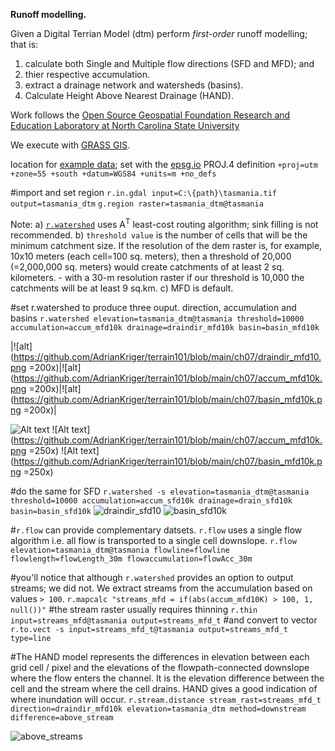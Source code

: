 **Runoff modelling.**

Given a Digital Terrian Model (dtm) perform *first-order* runoff modelling; that is:
1) calculate both Single and Multiple flow directions (SFD and MFD); and
2) thier respective accumulation.
3) extract a drainage network and watersheds (basins).
4) Calculate Height Above Nearest Drainage (HAND).

Work follows the [Open Source Geospatial Foundation Research and Education Laboratory at North Carolina State University](https://ncsu-geoforall-lab.github.io/geospatial-simulations-course/)

We execute with [GRASS GIS](https://grass.osgeo.org/). 

location for [example data](https://3d.bk.tudelft.nl/courses/backup/geo1015/2019/hw/02/); set with the [epsg.io](https://epsg.io/32755) PROJ.4 definition `+proj=utm +zone=55 +south +datum=WGS84 +units=m +no_defs`

#import and set region
`r.in.gdal input=C:\{path}\tasmania.tif output=tasmania_dtm`
`g.region raster=tasmania_dtm@tasmania`
 
Note:
a) [`r.watershed`](https://grass.osgeo.org/grass78/manuals/r.watershed.html) uses A<sup>T</sup> least-cost routing algorithm; sink filling is not recommended.
b) `threshold value` is the number of cells that will be the minimum catchment size. If the resolution of the dem raster is, for example, 10x10 meters (each cell=100 sq. meters), then a threshold of 20,000 (=2,000,000 sq. meters) would create catchments of at least 2 sq. kilometers. - with a 30-m resolution raster if our threshold is 10,000 the catchments will be at least 9 sq.km.
c) MFD is default.

#set r.watershed to produce three ouput. direction, accumulation and basins
`r.watershed elevation=tasmania_dtm@tasmania threshold=10000 accumulation=accum_mfd10k drainage=draindir_mfd10k basin=basin_mfd10k`  

|![alt](https://github.com/AdrianKriger/terrain101/blob/main/ch07/draindir_mfd10.png =200x)|![alt](https://github.com/AdrianKriger/terrain101/blob/main/ch07/accum_mfd10k.png =200x)|![alt](https://github.com/AdrianKriger/terrain101/blob/main/ch07/basin_mfd10k.png =200x)|

![Alt text](https://github.com/AdrianKriger/terrain101/blob/main/ch07/draindir_mfd10.png=250x) ![Alt text](https://github.com/AdrianKriger/terrain101/blob/main/ch07/accum_mfd10k.png =250x) ![Alt text](https://github.com/AdrianKriger/terrain101/blob/main/ch07/basin_mfd10k.png =250x)

#do the same for SFD
`r.watershed -s elevation=tasmania_dtm@tasmania threshold=10000 accumulation=accum_sfd10k drainage=drain_sfd10k basin=basin_sfd10k`
![draindir_sfd10]( =250x) ![basin_sfd10k]( =250x)

#`r.flow` can provide complementary datsets. `r.flow` uses a single flow algorithm i.e. all flow is transported to a single cell downslope. 
`r.flow elevation=tasmania_dtm@tasmania flowline=flowline flowlength=flowLength_30m flowaccumulation=flowAcc_30m`

#you'll notice that although `r.watershed` provides an option to output streams; we did not. We extract streams from the accumulation based on values `> 100`.
`r.mapcalc "streams_mfd = if(abs(accum_mfd10K) > 100, 1, null())"`
#the stream raster usually requires thinning
`r.thin input=streams_mfd@tasmania output=streams_mfd_t`
#and convert to vector
`r.to.vect -s input=streams_mfd_t@tasmania output=streams_mfd_t type=line`


#The HAND model represents the differences in elevation between each grid cell / pixel and the elevations of the flowpath-connected downslope where the flow enters the channel. It is the elevation difference between the cell and the stream where the cell drains. HAND gives a good indication of where inundation will occur.
`r.stream.distance stream_rast=streams_mfd_t direction=draindir_mfd10k elevation=tasmania_dtm method=downstream difference=above_stream`

![above_streams]( =250x)
